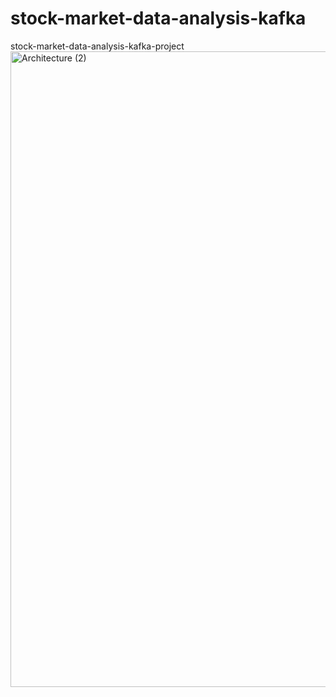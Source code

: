 # stock-market-data-analysis-kafka
stock-market-data-analysis-kafka-project
<img width="1850" height="1017" alt="Architecture (2)" src="https://github.com/user-attachments/assets/558302c6-e235-4731-8a4c-ba053ee0f644" />
